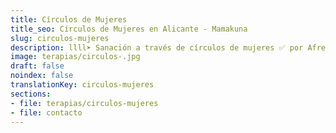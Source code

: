 ```yaml
---
title: Círculos de Mujeres
title_seo: Círculos de Mujeres en Alicante - Mamakuna
slug: circulos-mujeres
description: llll➤ Sanación a través de círculos de mujeres ✅ por Afree.
image: terapias/circulos-.jpg
draft: false
noindex: false
translationKey: circulos-mujeres
sections:
- file: terapias/circulos-mujeres
- file: contacto
---
```

